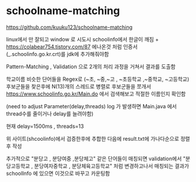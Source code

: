 # schoolname-matching

https://github.com/kuuku123/schoolname-matching

linux에서 만 잘되고 window 로 시도시 schoolinfo에서 한글이 깨짐 + https://colabear754.tistory.com/87 에나온것 처럼 인증서(_.schoolinfo.go.kr.crt)를 jdk에 추가해줘야함

Pattern-Matching , Validation 으로 2개의 처리 과정을 거쳐서 결과를 도출함 

학교이름 비슷한 단어들을 Regex로 (~초, ~중,~고 , ~초등학교 ,~중학교, ~고등학교) 후보군들을 찾은후에
N(13)개의 스레드로 병렬로 후보군들을 쪼개서 https://www.schoolinfo.go.kr/Main.do 에서 검색해보고 적절한 이름인지 확인함

(need to adjust Parameter(delay,threads) log 가 발생하면 Main.java 에서 thread수를 줄이거나 delay를 늘려야함)

현재 delay=1500ms , threads=13

위 사이트(shcoolinfo)에서 검증한후에 추합한 다음에 result.txt에 가나다순으로 정렬후 작성

추가적으로 "분당고 , 분당여중 ,분당체고" 같은 단어들이 매칭되면 validation에서 
"분당고등학교 , 분당여자중학교 , 분당체육고등학교" 처럼 변경하고나서 매칭되는 결과가 schoolInfo 에 있으면 이것으로 바꾸고 카운팅함


